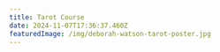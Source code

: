 ```yaml
---
title: Tarot Course
date: 2024-11-07T17:36:37.460Z
featuredImage: /img/deborah-watson-tarot-poster.jpg
---
```

